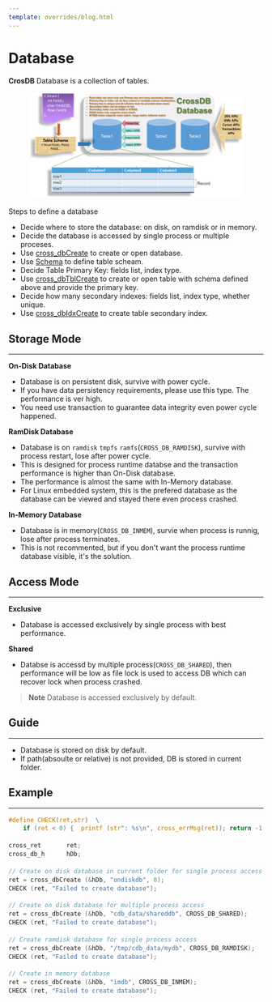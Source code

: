 ```yaml
---
template: overrides/blog.html
---
```


# Database

**CrosDB** Database is a collection of tables.

<figure class="cdb-figure">
	<img src="../../../images/crossdb-model.png">
</figure>

Steps to define a database

- Decide where to store the database: on disk, on ramdisk or in memory.
- Decide the database is accessed by single process or multiple proceses.
- Use [cross_dbCreate](../api/ddl.md#cross_dbCreate) to create or open database.
- Use [Schema](schema.md#schema) to define table scheam.
- Decide Table Primary Key: fields list, index type.
- Use [cross_dbTblCreate](../api/ddl.md#cross_dbTblCreate) to create or open table with schema defined above and provide the primary key.
- Decide how many secondary indexes: fields list, index type, whether unique.
- Use [cross_dbIdxCreate](../api/ddl.md#cross_dbIdxCreate) to create table secondary index.


## Storage Mode
-------------------------------------------------------------------------------

**On-Disk Database**

- Database is on persistent disk, survive with power cycle. 
- If you have data persistency requirements, please use this type. The performance is ver high. 
- You need use transaction to guarantee data integrity even power cycle happened. 

**RamDisk Database**

- Database is on `ramdisk` `tmpfs` `ramfs`(`CROSS_DB_RAMDISK`), survive with process restart, lose after power cycle. 
- This is designed for process runtime databse and the transaction performance is higher than On-Disk database. 
- The performance is almost the same with In-Memory database. 
- For Linux embedded system, this is the prefered database as the database can be viewed and stayed there even process crashed.

**In-Memory Database**

- Database is in memory(`CROSS_DB_INMEM`), survie when process is runnig, lose after process terminates. 
- This is not recommented, but if you don't want the process runtime database visible, it's the solution.


## Access Mode
-------------------------------------------------------------------------------

**Exclusive**

- Database is accessed exclusively by single process with best performance.

**Shared**

- Databse is accessd by multiple process(`CROSS_DB_SHARED`), then performance will be low as file lock is used to access DB which can recover lock when process crashed.

> **Note**
> Database is accessed exclusively by default.


## Guide
-------------------------------------------------------------------------------

- Database is stored on disk by default.
- If path(absoulte or relative) is not provided, DB is stored in current folder.


## Example
-------------------------------------------------------------------------------

```c linenums="1"
#define CHECK(ret,str)	\
	if (ret < 0) {	printf (str": %s\n", cross_errMsg(ret)); return -1; }

cross_ret 		ret;
cross_db_h 		hDb;

// Create on disk database in current folder for single process access
ret = cross_dbCreate (&hDb, "ondiskdb", 0);
CHECK (ret, "Failed to create database");

// Create on disk database for multiple process access
ret = cross_dbCreate (&hDb, "cdb_data/shareddb", CROSS_DB_SHARED);
CHECK (ret, "Failed to create database");

// Create ramdisk database for single process access
ret = cross_dbCreate (&hDb, "/tmp/cdb_data/mydb", CROSS_DB_RAMDISK);
CHECK (ret, "Failed to create database");

// Create in memory database
ret = cross_dbCreate (&hDb, "imdb", CROSS_DB_INMEM);
CHECK (ret, "Failed to create database");
```

